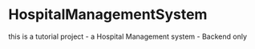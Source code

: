 # HospitalManagementSystem
this is a tutorial project - a Hospital Management system - Backend only 
